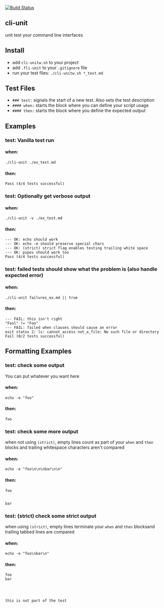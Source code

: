 [![Build Status](https://drone.io/github.com/benschw/cli-unit/status.png)](https://drone.io/github.com/benschw/cli-unit/latest)

## cli-unit

unit test your command line interfaces


## Install

- add `cli-unitw.sh` to your project
- add `.fli-unit` to your `.gitignore` file
- run your test files: `./cli-unitw.sh *_test.md`
 

## Test Files

- `### test:` signals the start of a new test. Also sets the test description
- `#### when:` starts the block where you can define your script usage
- `#### then:` starts the block where you define the expected output


## Examples

### test: Vanilla test run
#### when:

	./cli-unit ./ex_test.md 

#### then:

	Pass (4/4 tests successful)

### test: Optionally get verbose output
#### when:

	./cli-unit -v ./ex_test.md 

#### then:

	--- OK: echo should work
	--- OK: echo -e should preserve special chars
	--- OK: (strict) strict flag enables testing trailing white space
	--- OK: pipes should work too
	Pass (4/4 tests successful)

### test: failed tests should show what the problem is (also handle expected error)
#### when:

	./cli-unit failures_ex.md || true


#### then:

	--- FAIL: this isn't right
	"Fool" != "Foo"
	--- FAIL: failed when clauses should cause an error
	exit status 2: ls: cannot access not_a_file: No such file or directory
	Fail (0/2 tests successful)

## Formatting Examples

### test: check some output
You can put whatever you want here
#### when:

	echo -e "foo"

#### then:

	foo


### test: check some more output
when not using `(strict)`, empty lines count as part of your `when` and `then` blocks
and trailing whitespace characters aren't compared

#### when:

	echo -e "foo\n\n\nbar\n\n"

#### then:

	foo


	bar

### test: (strict) check some strict output
when using `(strict)`, empty lines terminate your `when` and `then` blocksand trailing
tabbed lines are compared

#### when:

	echo -e "foo\nbar\n"

#### then:

	foo
	bar
	
	


	this is not part of the test
